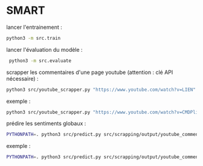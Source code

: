 # SMART

lancer l'entrainement :

```bash
python3 -m src.train
```

lancer l'évaluation du modèle :

```bash
 python3 -m src.evaluate
```

scrapper les commentaires d'une page youtube (attention : clé API nécessaire) :

```bash
python3 src/youtube_scrapper.py "https://www.youtube.com/watch?v=LIEN"
```

exemple :

```bash
python3 src/youtube_scrapper.py "https://www.youtube.com/watch?v=CMDPlirF4tg"
```

prédire les sentiments globaux :

```bash
PYTHONPATH=. python3 src/predict.py src/scrapping/output/youtube_comments_LIEN.csv
```

exemple :

```bash
PYTHONPATH=. python3 src/predict.py src/scrapping/output/youtube_comments_CMDPlirF4tg.csv
```
